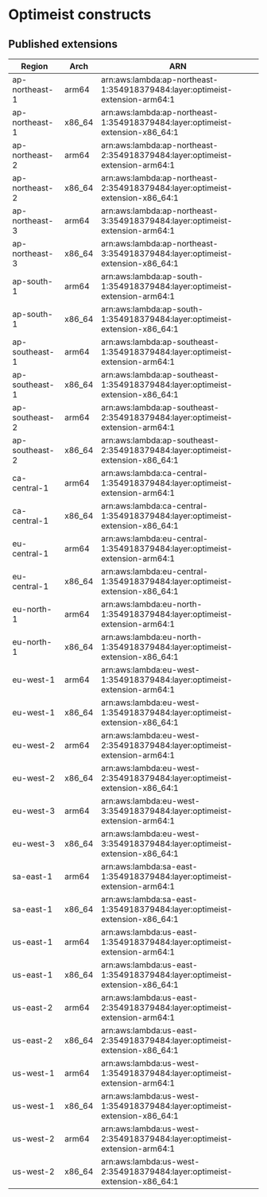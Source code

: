 # Optimeist constructs


## Published extensions
| Region         | Arch   | ARN                                                                           |
|----------------|--------|-------------------------------------------------------------------------------|
| ap-northeast-1 | arm64  | arn:aws:lambda:ap-northeast-1:354918379484:layer:optimeist-extension-arm64:1  |
| ap-northeast-1 | x86_64 | arn:aws:lambda:ap-northeast-1:354918379484:layer:optimeist-extension-x86_64:1 |
| ap-northeast-2 | arm64  | arn:aws:lambda:ap-northeast-2:354918379484:layer:optimeist-extension-arm64:1  |
| ap-northeast-2 | x86_64 | arn:aws:lambda:ap-northeast-2:354918379484:layer:optimeist-extension-x86_64:1 |
| ap-northeast-3 | arm64  | arn:aws:lambda:ap-northeast-3:354918379484:layer:optimeist-extension-arm64:1  |
| ap-northeast-3 | x86_64 | arn:aws:lambda:ap-northeast-3:354918379484:layer:optimeist-extension-x86_64:1 |
| ap-south-1     | arm64  | arn:aws:lambda:ap-south-1:354918379484:layer:optimeist-extension-arm64:1      |
| ap-south-1     | x86_64 | arn:aws:lambda:ap-south-1:354918379484:layer:optimeist-extension-x86_64:1     |
| ap-southeast-1 | arm64  | arn:aws:lambda:ap-southeast-1:354918379484:layer:optimeist-extension-arm64:1  |
| ap-southeast-1 | x86_64 | arn:aws:lambda:ap-southeast-1:354918379484:layer:optimeist-extension-x86_64:1 |
| ap-southeast-2 | arm64  | arn:aws:lambda:ap-southeast-2:354918379484:layer:optimeist-extension-arm64:1  |
| ap-southeast-2 | x86_64 | arn:aws:lambda:ap-southeast-2:354918379484:layer:optimeist-extension-x86_64:1 |
| ca-central-1   | arm64  | arn:aws:lambda:ca-central-1:354918379484:layer:optimeist-extension-arm64:1    |
| ca-central-1   | x86_64 | arn:aws:lambda:ca-central-1:354918379484:layer:optimeist-extension-x86_64:1   |
| eu-central-1   | arm64  | arn:aws:lambda:eu-central-1:354918379484:layer:optimeist-extension-arm64:1    |
| eu-central-1   | x86_64 | arn:aws:lambda:eu-central-1:354918379484:layer:optimeist-extension-x86_64:1   |
| eu-north-1     | arm64  | arn:aws:lambda:eu-north-1:354918379484:layer:optimeist-extension-arm64:1      |
| eu-north-1     | x86_64 | arn:aws:lambda:eu-north-1:354918379484:layer:optimeist-extension-x86_64:1     |
| eu-west-1      | arm64  | arn:aws:lambda:eu-west-1:354918379484:layer:optimeist-extension-arm64:1       |
| eu-west-1      | x86_64 | arn:aws:lambda:eu-west-1:354918379484:layer:optimeist-extension-x86_64:1      |
| eu-west-2      | arm64  | arn:aws:lambda:eu-west-2:354918379484:layer:optimeist-extension-arm64:1       |
| eu-west-2      | x86_64 | arn:aws:lambda:eu-west-2:354918379484:layer:optimeist-extension-x86_64:1      |
| eu-west-3      | arm64  | arn:aws:lambda:eu-west-3:354918379484:layer:optimeist-extension-arm64:1       |
| eu-west-3      | x86_64 | arn:aws:lambda:eu-west-3:354918379484:layer:optimeist-extension-x86_64:1      |
| sa-east-1      | arm64  | arn:aws:lambda:sa-east-1:354918379484:layer:optimeist-extension-arm64:1       |
| sa-east-1      | x86_64 | arn:aws:lambda:sa-east-1:354918379484:layer:optimeist-extension-x86_64:1      |
| us-east-1      | arm64  | arn:aws:lambda:us-east-1:354918379484:layer:optimeist-extension-arm64:1       |
| us-east-1      | x86_64 | arn:aws:lambda:us-east-1:354918379484:layer:optimeist-extension-x86_64:1      |
| us-east-2      | arm64  | arn:aws:lambda:us-east-2:354918379484:layer:optimeist-extension-arm64:1       |
| us-east-2      | x86_64 | arn:aws:lambda:us-east-2:354918379484:layer:optimeist-extension-x86_64:1      |
| us-west-1      | arm64  | arn:aws:lambda:us-west-1:354918379484:layer:optimeist-extension-arm64:1       |
| us-west-1      | x86_64 | arn:aws:lambda:us-west-1:354918379484:layer:optimeist-extension-x86_64:1      |
| us-west-2      | arm64  | arn:aws:lambda:us-west-2:354918379484:layer:optimeist-extension-arm64:1       |
| us-west-2      | x86_64 | arn:aws:lambda:us-west-2:354918379484:layer:optimeist-extension-x86_64:1      |
